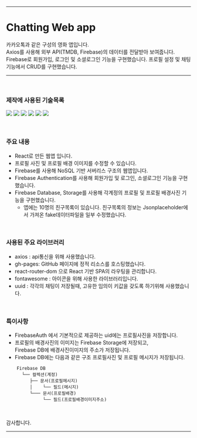 <hr/>

# Chatting Web app

카카오톡과 같은 구성의 영화 앱입니다.<br />
Axios를 사용해 외부 API(TMDB, Firebase)의 데이터를 전달받아 보여줍니다.<br />
Firebase로 회원가입, 로그인 및 소셜로그인 기능을 구현했습니다.
프로필 설정 및 채팅 기능에서 CRUD를 구현했습니다.<br />

<hr/>

<br />

### 제작에 사용된 기술목록
<a href="/" target="_blank"><img src="https://img.shields.io/badge/Javascript-EEE?style=for-the-badge&logo=javascript&logoColor=F7DF1E"/></a> 
<a href="/" target="_blank"><img src="https://img.shields.io/badge/html5-EEE?style=for-the-badge&logo=html5&logoColor=E34F26"/></a> 
<a href="/" target="_blank"><img src="https://img.shields.io/badge/css3-EEE?style=for-the-badge&logo=css3&logoColor=1572B6"/></a> 
<a href="/" target="_blank"><img src="https://img.shields.io/badge/sass-EEE?style=for-the-badge&logo=sass&logoColor=CC6699"/></a>
<a href="/" target="_blank"><img src="https://img.shields.io/badge/react-EEE?style=for-the-badge&logo=react&logoColor=61DAFB"/></a>
<a href="/" target="_blank"><img src="https://img.shields.io/badge/firebase-EEE?style=for-the-badge&logo=firebase&logoColor=FFCA28"/></a>

<br />

### 주요 내용
- React로 만든 웹앱 입니다.
- 프로필 사진 및 프로필 배경 이미지를 수정할 수 있습니다.
- Firebase를 사용해 NoSQL 기반 서버리스 구조의 웹앱입니다.
- Firebase Authentication를 사용해 회원가입 및 로그인, 소셜로그인 기능을 구현했습니다.
- Firebase Database, Storage를 사용해 각계정의 프로필 및 프로필 배경사진 기능을 구현했습니다.
   - 앱에는 10명의 친구목록이 있습니다. 친구목록의 정보는 Jsonplaceholder에서 가져온 fake데이터파일을 일부 수정했습니다.

<br />

### 사용된 주요 라이브러리
- axios : api통신을 위해 사용했습니다.
- gh-pages: GitHub 페이지에 정적 리소스를 호스팅했습니다.
- react-router-dom 으로 React 기반 SPA의 라우팅을 관리합니다.
- fontawesome : 아이콘을 위해 사용한 라이브러리입니다.
- uuid : 각각의 채팅이 저장될때, 고유한 임의이 키값을 갖도록 하기위해 사용했습니다.

<br />

### 특이사항
- FirebaseAuth 에서 기본적으로 제공하는 uid에는 프로필사진을 저장합니다.
- 프로필의 배경사진의 이미지는 Firebase Storage에 저장되고, <br />
  Firebase DB에 배경사진이미지의 주소가 저장됩니다.
- Firebase DB에는 다음과 같은 구조 프로필사진 및 프로필 메시지가 저장됩니다.
```
    Firebase DB 
      └── 컬렉션(계정) 
         ├── 문서(프로필메시지)
         │    └── 필드(메시지)
         └─── 문서(프로필배경)
              └── 필드(프로필배경이미지주소)

```         
  
<br />

감사합니다.

<hr/>
